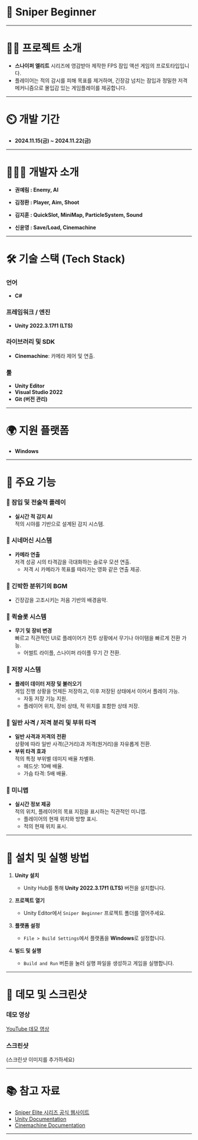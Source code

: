 # 🎯 Sniper Beginner

---

# 👨‍🏫 프로젝트 소개

- **스나이퍼 엘리트** 시리즈에 영감받아 제작한 FPS 잠입 액션 게임의 프로토타입입니다.
- 플레이어는 적의 감시를 피해 목표를 제거하며, 긴장감 넘치는 잠입과 정밀한 저격 메커니즘으로 몰입감 있는 게임플레이를 제공합니다.

---

# ⏲️ 개발 기간

- **2024.11.15(금) ~ 2024.11.22(금)**

---

# 🧑‍🤝‍🧑 개발자 소개

- **권예림 : Enemy, AI**

- **김정환 : Player, Aim, Shoot**

- **김지훈 : QuickSlot, MiniMap, ParticleSystem, Sound**

- **신윤영 : Save/Load, Cinemachine**

---

# 🛠️ 기술 스택 (Tech Stack)

### 언어
- **C#**

### 프레임워크 / 엔진
- **Unity 2022.3.17f1 (LTS)**

### 라이브러리 및 SDK
- **Cinemachine**: 카메라 제어 및 연출.

### 툴
- **Unity Editor**
- **Visual Studio 2022**
- **Git (버전 관리)**

---

# 🌍 지원 플랫폼

- **Windows**

---

# 🌟 주요 기능

### 🔹 잠입 및 전술적 플레이
- **실시간 적 감지 AI**  
  적의 시야를 기반으로 설계된 감지 시스템.

### 🔹 시네머신 시스템
- **카메라 연출**  
  저격 성공 시의 타격감을 극대화하는 슬로우 모션 연출.
  - 저격 시 카메라가 목표를 따라가는 영화 같은 연출 제공.

### 🔹 긴박한 분위기의 BGM
- 긴장감을 고조시키는 저음 기반의 배경음악.

### 🔹 퀵슬롯 시스템
- **무기 및 장비 변경**  
  빠르고 직관적인 UI로 플레이어가 전투 상황에서 무기나 아이템을 빠르게 전환 가능.
  - 어썰트 라이플, 스나이퍼 라이플 무기 간 전환.
  
### 🔹 저장 시스템
- **플레이 데이터 저장 및 불러오기**  
  게임 진행 상황을 언제든 저장하고, 이후 저장된 상태에서 이어서 플레이 가능.
  - 자동 저장 기능 지원.
  - 플레이어 위치, 장비 상태, 적 위치를 포함한 상태 저장.

### 🔹 일반 사격 / 저격 분리 및 부위 타격
- **일반 사격과 저격의 전환**  
  상황에 따라 일반 사격(근거리)과 저격(원거리)을 자유롭게 전환.
- **부위 타격 효과**  
  적의 특정 부위별 데미지 배율 차별화.
  - 헤드샷: 10배 배율.
  - 가슴 타격: 5배 배율.

### 🔹 미니맵
- **실시간 정보 제공**  
  적의 위치, 플레이어의 목표 지점을 표시하는 직관적인 미니맵.
  - 플레이어의 현재 위치와 방향 표시.
  - 적의 현재 위치 표시.

---

# 🚀 설치 및 실행 방법

1. **Unity 설치**
   - Unity Hub를 통해 **Unity 2022.3.17f1 (LTS)** 버전을 설치합니다.

2. **프로젝트 열기**
   - Unity Editor에서 `Sniper Beginner` 프로젝트 폴더를 열어주세요.

3. **플랫폼 설정**
   - `File > Build Settings`에서 플랫폼을 **Windows**로 설정합니다.

4. **빌드 및 실행**
   - `Build and Run` 버튼을 눌러 실행 파일을 생성하고 게임을 실행합니다.

---

# 🎥 데모 및 스크린샷

### 데모 영상
[YouTube 데모 영상](https://youtube.com/yourdemo)

### 스크린샷
(스크린샷 이미지를 추가하세요)

---

# 📚 참고 자료

- [Sniper Elite 시리즈 공식 웹사이트](https://sniperelite.com/ko-kr)
- [Unity Documentation](https://docs.unity3d.com/Manual/index.html)
- [Cinemachine Documentation](https://docs.unity3d.com/Packages/com.unity.cinemachine@2.6/manual/index.html)

---
